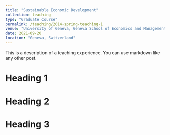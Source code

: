 ```yaml
---
title: "Sustainable Economic Development"
collection: teaching
type: "Graduate course"
permalink: /teaching/2014-spring-teaching-1
venue: "University of Geneva, Geneva School of Economics and Management"
date: 2021-09-20
location: "Geneva, Switzerland"
---
```


This is a description of a teaching experience. You can use markdown like any other post.

Heading 1
======

Heading 2
======

Heading 3
======
